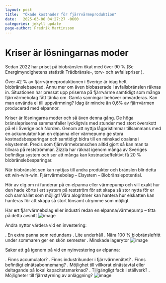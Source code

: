 ```yaml
---
layout: post
title:  "Ökade kostnader för fjärrvärmeproduktion"
date:   2025-03-06 04:27:27 -0600
categories: jekyll update
page-author: Fredrik Martinsson
---
```

# Kriser är lösningarnas moder

Sedan 2022 har priset på biobränslen ökat med över 90 %.(Se Energimyndighetens statistik Trädbränsle-, torv- och avfallspriser ).

Över 42 % av fjärrvärmeproduktionen i Sverige är idag helt biobränslebaserad. Ännu mer om även biobaserade i avfallsbränslen räknas in. Situationen har pressat upp
priserna på fjärrvärme samtidigt som många fjärrvärmebolag fått tänka om. Gamla sanningar behöver omvärderas. Kan man använda el till uppvärmning? Idag är mindre än
0,6% av fjärrvärmen producerad med elpannor. 

Kriser är lösningarna moder och så även denna gång. De höga bränslepriserna sammanfaller lyckligtvis med stunder med stort överskott på el i Sverige och Norden.
Genom att nyttja lågpristimmar tillsammans med en ackumulator kan en elpanna eller värmepump ge stora kostnadsbesparingar och samtidigt bidra till en minskad
obalans i elsystemet. Precis som fjärrvärmebranschen alltid gjort så kan man ta tillvara på restströmmar. Zizzla har räknat igenom många av Sveriges befintliga
system och ser att många kan kostnadseffektivt få 20 % biobränslebesparingar. 

När biobränslet sen kan nyttjas till andra produkter och bränslen blir
detta ett win-win-win. Fjärrvärmebolag – Elsystem – Biobränslepotential. 

Hör av dig om ni funderar på en elpanna eller värmepump och vill exakt hur den hade körts i
ert system på restström för att skapa så stor nytta för er och samhället som möjligt!  Våra alogritmer kan hantera hur elskatten kan hanteras för att skapa så stort
lönsamt utrymme som möjligt. 

Har ert fjärrvärmebolag eller industri redan en elpanna/värmepump – titta på detta avsnitt
![image](https://github.com/user-attachments/assets/ffcf7ea2-ad2a-4d44-bf4e-c7573f936890)

Andra nyttor värdera vid en investering:

. En extra panna som redundans
. Lite underhåll
. Nära 100 % biobränslefritt under sommaren ger en skön semester
. Minskade lagerytor
![image](https://github.com/user-attachments/assets/2c6d4a8a-9c75-4b1a-965f-22f5f26cc910)

Saker att gå igenom på vid en nyinvestering av elpanna:

. Finns accumulator?
. Finns industrikunder i fjärrvärmenätet?
. Finns befintligt elnätsabonnemang? 
. Möjlighet till villkorat elnästavtal eller deltagande på  lokal kapacitetsmarknad?
. Tillgängligt fack i ställverk?
. Möjligheter till fjärrstyrning av anläggning?
![image](https://github.com/user-attachments/assets/2c6d4a8a-9c75-4b1a-965f-22f5f26cc910)



